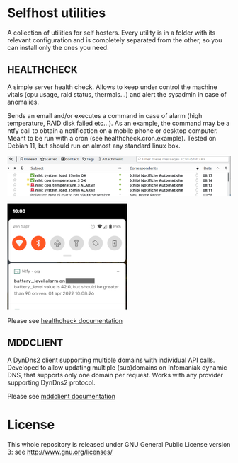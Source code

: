 # Selfhost utilities
A collection of utilities for self hosters.
Every utility is in a folder with its relevant configuration and is completely separated from the other, so you can install only the ones you need.

## HEALTHCHECK
A simple server health check.
Allows to keep under control the machine vitals (cpu usage, raid status, thermals...) and alert the sysadmin in case of anomalies.

Sends an email and/or executes a command in case of alarm (high temperature, RAID disk failed etc...).
As an example, the command may be a ntfy call to obtain a notification on a mobile phone or desktop computer.
Meant to be run with a cron (see healthcheck.cron.example).
Tested on Debian 11, but should run on almost any standard linux box.

![Email](images/healthcheck_email_notification.png)

![Ntfy](images/healthcheck_ntfy_notification.png)

Please see [healthcheck documentation](healthcheck/README.md)

## MDDCLIENT
A DynDns2 client supporting multiple domains with individual API calls. Developed to allow updating multiple (sub)domains on Infomaniak dynamic DNS, that supports only one domain per request. Works with any provider supporting DynDns2 protocol.

Please see [mddclient documentation](mddclient/README.md)

# License
This whole repository is released under GNU General Public License version 3: see http://www.gnu.org/licenses/
